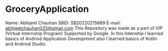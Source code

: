 # GroceryApplication
Name: Abhijeet Chauhan
SBID: SB20220215889
E-mail: abhijeetchauhan025@gmail.com
This Repository was made as a part of VIP (Virtual Internship Program) Supported by Google.
In this Intenship I learned basics of Andriod Application Development also I learned basics of Kotlin and Andriod Studio.
